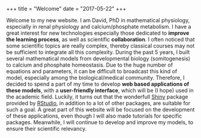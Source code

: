 +++
title = "Welcome"
date = "2017-05-22"
+++

Welcome to my new website. I am David, PhD in mathematical physiology, especially in renal physiology and calcium/phosphate metabolism. I have a great interest for new technologies especially those dedicated to **improve the learning process**, as well as scientific **collaboration**. I often noticed that some scientific topics are really complex, thereby classical courses may not be sufficient to integrate all this complexity. During the past 5 years, I built several mathematical models from developmental biology (somitogenesis) to calcium and phosphate homeostasis. Due to the huge number of equations and parameters, it can be difficult to broadcast this kind of model, especially among the biological/medical community. Therefore, I decided to spend a part of my time to develop **web based applications of these models**, with a **user-friendly interface**, which will be (I hope) used in the academic field. Luckily, it turns out that the wonderfull [Shiny](https://shiny.rstudio.com) package provided by [RStudio](https://www.rstudio.com), in addition to a lot of other packages, are suitable for such a goal. A great part of this website will be focused on the development of these applications, even though I will also made tutorials for specific packages. Meanwhile, I will continue to develop and improve my models, to ensure their scientific relevancy. 
